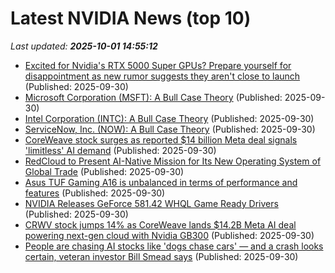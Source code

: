 # Latest NVIDIA News (top 10)
_Last updated: **2025-10-01 14:55:12**_

- [Excited for Nvidia's RTX 5000 Super GPUs? Prepare yourself for disappointment as new rumor suggests they aren't close to launch](https://www.techradar.com/computing/gpu/excited-for-nvidias-rtx-5000-super-gpus-prepare-yourself-for-disappointment-as-new-rumor-suggests-they-arent-close-to-launch) (Published: 2025-09-30)
- [Microsoft Corporation (MSFT): A Bull Case Theory](https://finance.yahoo.com/news/microsoft-corporation-msft-bull-case-144323663.html) (Published: 2025-09-30)
- [Intel Corporation (INTC): A Bull Case Theory](https://finance.yahoo.com/news/intel-corporation-intc-bull-case-144310896.html) (Published: 2025-09-30)
- [ServiceNow, Inc. (NOW): A Bull Case Theory](https://finance.yahoo.com/news/servicenow-inc-now-bull-case-144218564.html) (Published: 2025-09-30)
- [CoreWeave stock surges as reported $14 billion Meta deal signals 'limitless' AI demand](https://biztoc.com/x/c37071c991f4836c) (Published: 2025-09-30)
- [RedCloud to Present AI-Native Mission for Its New Operating System of Global Trade](https://www.globenewswire.com/news-release/2025/09/30/3158808/0/en/RedCloud-to-Present-AI-Native-Mission-for-Its-New-Operating-System-of-Global-Trade.html) (Published: 2025-09-30)
- [Asus TUF Gaming A16 is unbalanced in terms of performance and features](https://www.notebookcheck.net/Asus-TUF-Gaming-A16-is-unbalanced-in-terms-of-performance-and-features.1126610.0.html) (Published: 2025-09-30)
- [NVIDIA Releases GeForce 581.42 WHQL Game Ready Drivers](https://www.techpowerup.com/341499/nvidia-releases-geforce-581-42-whql-game-ready-drivers) (Published: 2025-09-30)
- [CRWV stock jumps 14% as CoreWeave lands $14.2B Meta AI deal powering next-gen cloud with Nvidia GB300](https://economictimes.indiatimes.com/news/international/us/crwv-stock-jumps-14-as-coreweave-lands-14-2b-meta-ai-deal-powering-next-gen-cloud-with-nvidia-gb300-coreweave-stock-surged-strongly-today-september-30-2025-rising-about-14-27-and-closing-near-140-per-share-on-nasdaq/articleshow/124237400.cms) (Published: 2025-09-30)
- [People are chasing AI stocks like 'dogs chase cars' — and a crash looks certain, veteran investor Bill Smead says](https://www.businessinsider.com/ai-stocks-bubble-crash-smead-market-outlook-nvidia-openai-tech-2025-9) (Published: 2025-09-30)

